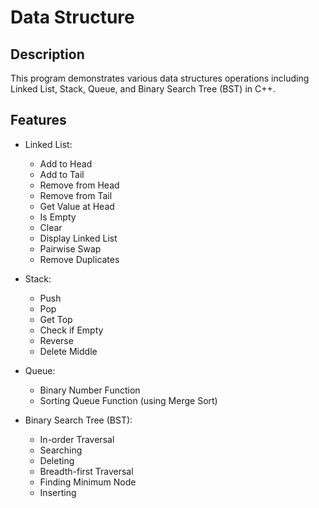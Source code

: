# Data Structure
 
## Description
This program demonstrates various data structures operations including Linked List, Stack, Queue, and Binary Search Tree (BST) in C++.

## Features
- Linked List:
  - Add to Head
  - Add to Tail
  - Remove from Head
  - Remove from Tail
  - Get Value at Head
  - Is Empty
  - Clear
  - Display Linked List
  - Pairwise Swap
  - Remove Duplicates

- Stack:
  - Push
  - Pop
  - Get Top
  - Check if Empty
  - Reverse
  - Delete Middle

- Queue:
  - Binary Number Function
  - Sorting Queue Function (using Merge Sort)

- Binary Search Tree (BST):
  - In-order Traversal
  - Searching
  - Deleting
  - Breadth-first Traversal
  - Finding Minimum Node
  - Inserting

